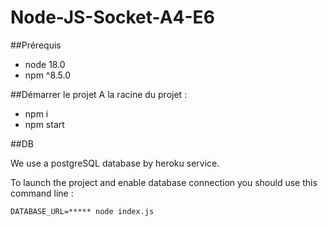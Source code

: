 # Node-JS-Socket-A4-E6

##Prérequis
- node 18.0
- npm ^8.5.0

##Démarrer le projet
A la racine du projet :
- npm i
- npm start

##DB

We use a postgreSQL database by heroku service.

To launch the project and enable database connection you should use this command line :
```
DATABASE_URL=***** node index.js
```
